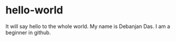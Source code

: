 # hello-world
It will say hello to the whole world.
My name is Debanjan Das. I am a beginner in github.
